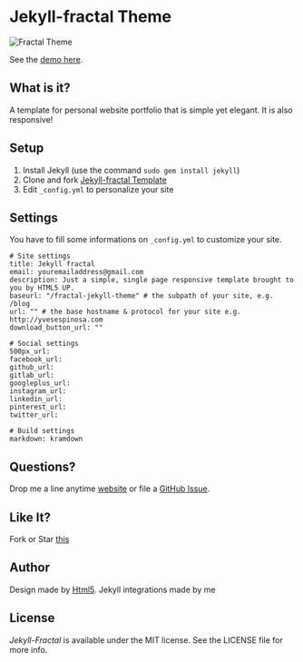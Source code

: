 # Jekyll-fractal Theme

![Fractal Theme](assets/images/fractal.jpg "Fractal Theme")

See the [demo here](https://yvesespinosa.github.io/jekyll-html5up-fractal/).

## What is it?

A template for personal website portfolio that is simple yet elegant. It is also responsive!

## Setup

1. Install Jekyll (use the command `sudo gem install jekyll`)
3. Clone and fork [Jekyll-fractal Template](https://github.com/yvesespinosa/jekyll-html5up-fractal)
4. Edit `_config.yml` to personalize your site

## Settings

You have to fill some informations on `_config.yml` to customize your site.

```
# Site settings
title: Jekyll fractal
email: youremailaddress@gmail.com
description: Just a simple, single page responsive template brought to you by HTML5 UP.
baseurl: "/fractal-jekyll-theme" # the subpath of your site, e.g. /blog
url: "" # the base hostname & protocol for your site e.g. http://yvesespinosa.com
download_button_url: ""

# Social settings
500px_url:
facebook_url:
github_url:
gitlab_url: 
googleplus_url: 
instagram_url:
linkedin_url: 
pinterest_url:
twitter_url:  

# Build settings
markdown: kramdown

```

## Questions?

Drop me a line anytime [website](http://yvesespinosa.com) or file a [GitHub Issue](https://github.com/yvesespinosa/jekyll-html5up-fractal/issues/new).

## Like It?

Fork or Star [this](https://github.com/yvesespinosa/jekyll-html5up-fractal)

## Author

Design made by [Html5](http://html5up.net).
Jekyll integrations made by me

## License

*Jekyll-Fractal* is available under the MIT license. See the LICENSE file for more info.
